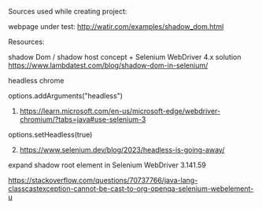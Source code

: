 Sources used while creating project:

webpage under test: http://watir.com/examples/shadow_dom.html

Resources:

shadow Dom / shadow host concept + Selenium WebDriver 4.x solution
https://www.lambdatest.com/blog/shadow-dom-in-selenium/  

headless chrome

options.addArguments("headless")

1. https://learn.microsoft.com/en-us/microsoft-edge/webdriver-chromium/?tabs=java#use-selenium-3


options.setHeadless(true)

2. https://www.selenium.dev/blog/2023/headless-is-going-away/

expand shadow root element in Selenium WebDriver 3.141.59

https://stackoverflow.com/questions/70737766/java-lang-classcastexception-cannot-be-cast-to-org-openqa-selenium-webelement-u 